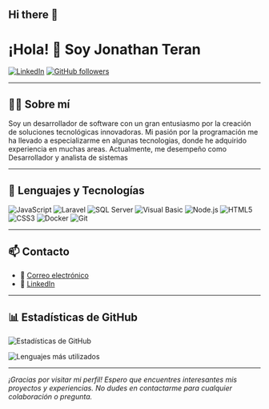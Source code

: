 ## Hi there 👋

<!--
**JonathanTeran/JonathanTeran** is a ✨ _special_ ✨ repository because its `README.md` (this file) appears on your GitHub profile.

Here are some ideas to get you started:

- 🔭 I’m currently working on ...
- 🌱 I’m currently learning ...
- 👯 I’m looking to collaborate on ...
- 🤔 I’m looking for help with ...
- 💬 Ask me about ...
- 📫 How to reach me: ...
- 😄 Pronouns: ...
- ⚡ Fun fact: ...
-->


# ¡Hola! 👋 Soy Jonathan Teran

[![LinkedIn](https://img.shields.io/badge/LinkedIn-Jonathan%20Teran-blue?style=flat-square&logo=linkedin)](https://www.linkedin.com/in/jonathan-teran3/)
[![GitHub followers](https://img.shields.io/github/followers/tu-username?label=Follow&style=social)](https://github.com/JonathanTeran)

---

## 👨‍💻 Sobre mí

Soy un desarrollador de software con un gran entusiasmo por la creación de soluciones tecnológicas innovadoras. Mi pasión por la programación me ha llevado a especializarme en algunas tecnologias, donde he adquirido experiencia en muchas areas. Actualmente, me desempeño como Desarrollador y analista de sistemas 

---

## 🚀 Lenguajes y Tecnologías

![JavaScript](https://img.shields.io/badge/-JavaScript-F7DF1E?style=flat-square&logo=javascript&logoColor=black)
![Laravel](https://img.shields.io/badge/-Laravel-FF2D20?style=flat-square&logo=laravel&logoColor=white)
![SQL Server](https://img.shields.io/badge/-SQL%20Server-CC2927?style=flat-square&logo=microsoft-sql-server&logoColor=white)
![Visual Basic](https://img.shields.io/badge/-Visual%20Basic-5C2D91?style=flat-square&logo=visual-studio&logoColor=white)
![Node.js](https://img.shields.io/badge/-Node.js-339933?style=flat-square&logo=node.js&logoColor=white)
![HTML5](https://img.shields.io/badge/-HTML5-E34F26?style=flat-square&logo=html5&logoColor=white)
![CSS3](https://img.shields.io/badge/-CSS3-1572B6?style=flat-square&logo=css3&logoColor=white)
![Docker](https://img.shields.io/badge/-Docker-2496ED?style=flat-square&logo=docker&logoColor=white)
![Git](https://img.shields.io/badge/-Git-F05032?style=flat-square&logo=git&logoColor=white)


---


## 📫 Contacto

- 📧 [Correo electrónico](mailto:jo-teran@hotmail.com)
- 💼 [LinkedIn](https://www.linkedin.com/in/jonathan-teran3/)

---

## 📊 Estadísticas de GitHub

![Estadísticas de GitHub](https://github-readme-stats.vercel.app/api?username=tu-username&show_icons=true&theme=dark)

![Lenguajes más utilizados](https://github-readme-stats.vercel.app/api/top-langs/?username=tu-username&layout=compact&theme=dark)

---

*¡Gracias por visitar mi perfil! Espero que encuentres interesantes mis proyectos y experiencias. No dudes en contactarme para cualquier colaboración o pregunta.*


